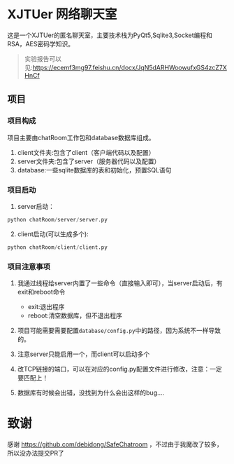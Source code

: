 # XJTUer 网络聊天室
这是一个XJTUer的匿名聊天室，主要技术栈为PyQt5,Sqlite3,Socket编程和RSA，AES密码学知识。
> 实验报告可以见:https://ecemf3mg97.feishu.cn/docx/JqN5dARHWoowufxGS4zcZ7XHnCf

## 项目
### 项目构成

项目主要由chatRoom工作包和database数据库组成。

1. client文件夹:包含了client（客户端代码以及配置）
2. server文件夹:包含了server（服务器代码以及配置）
3. database:一些sqlite数据库的表和初始化，预置SQL语句

### 项目启动

1. server启动：

```python
python chatRoom/server/server.py
```

2. client启动(可以生成多个):

```python
python chatRoom/client/client.py
```

### 项目注意事项
1. 我通过线程给server内置了一些命令（直接输入即可），当server启动后，有exit和reboot命令
   
   - exit:退出程序
   - reboot:清空数据库，但不退出程序

2. 项目可能需要需要配置`database/config.py`中的路径，因为系统不一样导致的。
3. 注意server只能启用一个，而client可以启动多个
4. 改TCP链接的端口，可以在对应的config.py配置文件进行修改，注意：一定要匹配上！
5. 数据库有时候会出错，没找到为什么会出这样的bug....

# 致谢
感谢 https://github.com/debidong/SafeChatroom ，不过由于我魔改了较多，所以没办法提交PR了